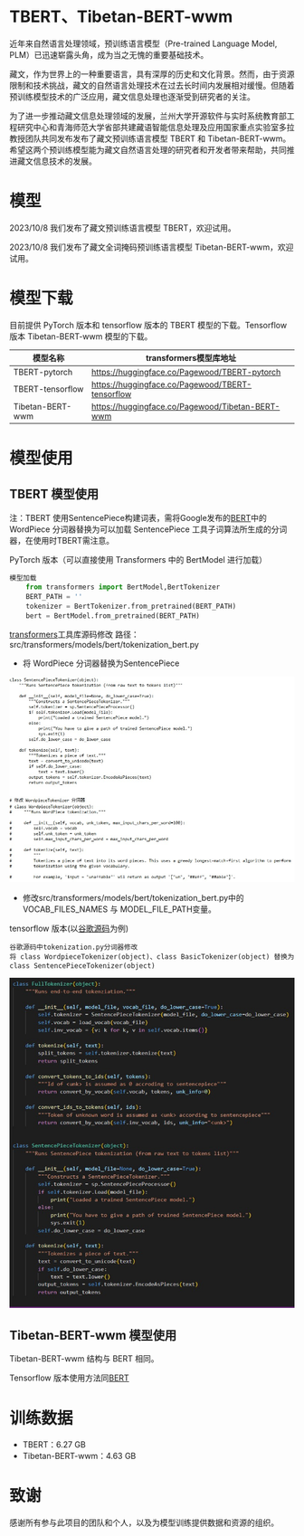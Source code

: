 # TBERT、Tibetan-BERT-wwm

近年来自然语言处理领域，预训练语言模型（Pre-trained Language Model, PLM）已迅速崭露头角，成为当之无愧的重要基础技术。

藏文，作为世界上的一种重要语言，具有深厚的历史和文化背景。然而，由于资源限制和技术挑战，藏文的自然语言处理技术在过去长时间内发展相对缓慢。但随着预训练模型技术的广泛应用，藏文信息处理也逐渐受到研究者的关注。

为了进一步推动藏文信息处理领域的发展，兰州大学开源软件与实时系统教育部工程研究中心和青海师范大学省部共建藏语智能信息处理及应用国家重点实验室多拉教授团队共同发布发布了藏文预训练语言模型 TBERT 和 Tibetan-BERT-wwm。希望这两个预训练模型能为藏文自然语言处理的研究者和开发者带来帮助，共同推进藏文信息技术的发展。

# 模型

2023/10/8 我们发布了藏文预训练语言模型 TBERT，欢迎试用。

2023/10/8 我们发布了藏文全词掩码预训练语言模型 Tibetan-BERT-wwm，欢迎试用。

# 模型下载

目前提供 PyTorch 版本和 tensorflow 版本的 TBERT 模型的下载。Tensorflow 版本 Tibetan-BERT-wwm 模型的下载。

| 模型名称     | transformers模型库地址                          |
|----------------|------------------------------------------------|
| TBERT-pytorch | https://huggingface.co/Pagewood/TBERT-pytorch       |
| TBERT-tensorflow | https://huggingface.co/Pagewood/TBERT-tensorflow |
| Tibetan-BERT-wwm | https://huggingface.co/Pagewood/Tibetan-BERT-wwm |



# 模型使用

## TBERT 模型使用

注：TBERT 使用SentencePiece构建词表，需将Google发布的[BERT](https://github.com/google-research/bert)中的 WordPiece 分词器替换为可以加载 SentencePiece 工具子词算法所生成的分词器，在使用时TBERT需注意。

PyTorch 版本（可以直接使用 Transformers 中的 BertModel 进行加载）

```python
模型加载
    from transformers import BertModel,BertTokenizer
    BERT_PATH = ''
    tokenizer = BertTokenizer.from_pretrained(BERT_PATH)
    bert = BertModel.from_pretrained(BERT_PATH)
```
 [transformers](https://github.com/huggingface/transformers)工具库源码修改
	路径：src/transformers/models/bert/tokenization_bert.py

- 将 WordPiece 分词器替换为SentencePiece

![本地路径](./img/sp2.jpg)

- 修改src/transformers/models/bert/tokenization_bert.py中的VOCAB_FILES_NAMES 与 MODEL_FILE_PATH变量。

tensorflow 版本(以[谷歌源码](https://github.com/google-research/bert)为例)

```
谷歌源码中tokenization.py分词器修改
将 class WordpieceTokenizer(object)、class BasicTokenizer(object) 替换为class SentencePieceTokenizer(object)
```

![本地路径](./img/sp.jpg)

## Tibetan-BERT-wwm 模型使用

Tibetan-BERT-wwm 结构与 BERT 相同。

Tensorflow 版本使用方法同[BERT](https://github.com/google-research/bert)

# 训练数据

- TBERT：6.27 GB
- Tibetan-BERT-wwm：4.63 GB

# 致谢

感谢所有参与此项目的团队和个人，以及为模型训练提供数据和资源的组织。
